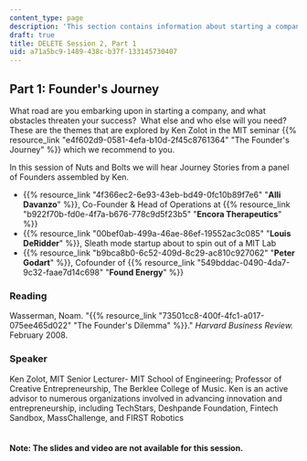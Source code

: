 ```yaml
---
content_type: page
description: 'This section contains information about starting a company. '
draft: true
title: DELETE Session 2, Part 1
uid: a71a5bc9-1489-438c-b37f-133145730407
---
```

## Part 1: Founder's Journey

What road are you embarking upon in starting a company, and what obstacles threaten your success?  What else and who else will you need?  These are the themes that are explored by Ken Zolot in the MIT seminar {{% resource_link "e4f602d9-0581-4efa-b10d-2f45c8761364" "The Founder's Journey" %}} which we recommend to you.

In this session of Nuts and Bolts we will hear Journey Stories from a panel of Founders assembled by Ken.

- {{% resource_link "4f366ec2-6e93-43eb-bd49-0fc10b89f7e6" "**Alli Davanzo**" %}}, Co-Founder & Head of Operations at {{% resource_link "b922f70b-fd0e-4f7a-b676-778c9d5f23b5" "**Encora Therapeutics**" %}}
- {{% resource_link "00bef0ab-499a-46ae-86ef-19552ac3c085" "**Louis DeRidder**" %}}, Sleath mode startup about to spin out of a MIT Lab
- {{% resource_link "b9bca8b0-6c52-409d-8c29-ac810c927062" "**Peter Godart**" %}}, Cofounder of {{% resource_link "549bddac-0490-4da7-9c32-faae7d14c698" "**Found Energy**" %}}

### Reading

Wasserman, Noam. "{{% resource_link "73501cc8-400f-4fc1-a017-075ee465d022" "The Founder's Dilemma" %}}." *Harvard Business Review.* February 2008. 

### Speaker 

Ken Zolot, MIT Senior Lecturer- MIT School of Engineering; Professor of Creative Entrepreneurship, The Berklee College of Music. Ken is an active advisor to numerous organizations involved in advancing innovation and entrepreneurship, including TechStars, Deshpande Foundation, Fintech Sandbox, MassChallenge, and FIRST Robotics    
 

#### **Note: The slides and video are not available for this session.**